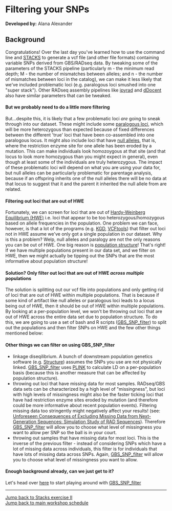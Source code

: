 # Filtering your SNPs
**Developed by:** Alana Alexander

## Background
Congratulations! Over the last day you've learned how to use the command line and [STACKS](http://catchenlab.life.illinois.edu/stacks/) to generate a vcf file (and other file formats) containing variable SNPs derived from GBS/RADseq data. By tweaking some of the parameters of the STACKS pipeline (particularly m - the minimum read depth; M - the number of mismatches between alleles; and n - the number of mismatches between loci in the catalog), we can make it less likely that we've included problematic loci (e.g. paralogous loci smushed into one "super stack"). Other RADseq assembly pipelines like [ipyrad](https://ipyrad.readthedocs.io/) and [dDocent](http://www.ddocent.com/) also have similar parameters that can be tweaked.

#### But we probably need to do a little more filtering
But...despite this, it is likely that a few problematic loci *are* going to sneak through into our dataset. These might include some [paralogous loci](https://en.wikipedia.org/wiki/Sequence_homology), which will be more heterozygous than expected because of fixed differences between the different 'true' loci that have been co-assembled into one paralogous locus. It might also include loci that have [null alleles](https://en.wikipedia.org/wiki/Null_allele#Evidence), that is, where the restriction enzyme site for one allele has been eroded by a mutation. This can make individuals look homozoygous at that site (and that locus to look more homozygous than you might expect in general), even though at least some of the individuals are truly heterozygous. The impact of these problematic loci will depend on what you are using your data for, but null alleles can be particularly problematic for parentage analysis, because if an offspring inherits one of the null alleles there will be no data at that locus to suggest that it and the parent it inherited the null allele from are related.

#### Filtering out loci that are out of HWE
Fortunately, we can screen for loci that are out of [Hardy-Weinberg Equilibrium (HWE)](https://en.wikipedia.org/wiki/Hardy%E2%80%93Weinberg_principle) i.e. loci that appear to be too heterozygous/homozygous based on allele frequencies in the population. One problem we can face, however, is that a lot of the programs (e.g. [KGD](https://github.com/AgResearch/KGD), [VCFtools](https://vcftools.github.io/man_latest.html)) that filter out loci not in HWE assume we've only got a single population in our dataset. Why is this a problem? Welp, null alleles and paralogy are not the only reasons you can be out of HWE. One big reason is [population structure](https://en.wikipedia.org/wiki/Wahlund_effect)! That's right! If we have multiple populations present in our data set, and we filter on HWE, then we might actually be tipping out the SNPs that are the most informative about population structure!

#### Solution? Only filter out loci that are out of HWE *across multiple* populations
The solution is splitting out our vcf file into populations and only getting rid of loci that are out of HWE within multiple populations. That is because if some kind of artifact like null alleles or paralogous loci leads to a locus being out of HWE, then it should be out of HWE within multiple populations. By looking at a per-population level, we won't be throwing out loci that are out of HWE across the entire data set due to population structure. To do this, we are going to use a set of bash and R scripts ([GBS_SNP_filter](https://github.com/laninsky/GBS_SNP_filter)) to split out the populations and then filter SNPs on HWE and the few other things mentioned below:

#### Other things we can filter on using GBS_SNP_filter
* linkage diseqilibrium. A bunch of downstream population genetics software (e.g. [Structure](https://web.stanford.edu/group/pritchardlab/structure.html)) assumes the SNPs you use are not physically linked. [GBS_SNP_filter](https://github.com/laninsky/GBS_SNP_filter) uses [PLINK](https://www.cog-genomics.org/plink2) to calculate LD on a per-population basis (because this is another measure that can be affected by population structure).
* throwing out loci that have missing data for most samples. RADseq/GBS data sets can be characterized by a high level of "missingness", but loci with high levels of missingness might also be the faster ticking loci that have had restriction enzyme sites eroded by mutation (and therefore could be more informative about recent population events). Filtering missing data too stringently might negatively affect your results! (see: [Unforeseen Consequences of Excluding Missing Data from Next-Generation Sequences: Simulation Study of RAD Sequences](https://academic.oup.com/sysbio/article/65/3/357/2468879)). Therefore [GBS_SNP_filter](https://github.com/laninsky/GBS_SNP_filter) will allow you to choose what level of missingness you want to allow per SNP so the ball is in your court.
* throwing out samples that have missing data for most loci. This is the inverse of the previous filter - instead of considering SNPs which have a lot of missing data across individuals, this filter is for individuals that have lots of missing data across SNPs. Again, [GBS_SNP_filter](https://github.com/laninsky/GBS_SNP_filter) will allow you to choose what level of missingness you want to allow.

#### Enough background already, can we just get to it?
Let's head over [here](https://otagomohio.github.io/2019-06-11_GBS_EE/sessions/filteringGBSfilter.html) to start playing around with [GBS_SNP_filter](https://github.com/laninsky/GBS_SNP_filter)

---
[Jump back to Stacks exercise II](stacks_exerciseII_denovo)  
[Jump back to main workshop schedule](https://otagomohio.github.io/2019-06-11_GBS_EE/)
